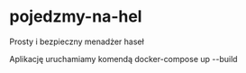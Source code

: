 # pojedzmy-na-hel
Prosty i bezpieczny menadżer haseł

Aplikację uruchamiamy komendą docker-compose up --build
